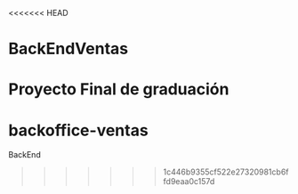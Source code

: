 <<<<<<< HEAD
# BackEndVentas
Proyecto Final de graduación
=======
# backoffice-ventas
BackEnd
>>>>>>> 1c446b9355cf522e27320981cb6ffd9eaa0c157d
